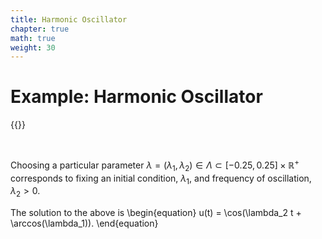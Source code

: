 ```yaml
---
title: Harmonic Oscillator
chapter: true
math: true
weight: 30
---
```


# Example: Harmonic Oscillator

{{<tex display="\frac{d^2u(t)}{dt^2} = -\lambda_2^2 u(t), \ t>0, \\u(0) = \lambda_1">}}

<br>

Choosing a particular parameter $\lambda=(\lambda_1,\lambda_2)\in\Lambda\subset[-0.25, 0.25]\times\mathbb{R}^+$ corresponds to fixing an initial condition, $\lambda_1$, and frequency of oscillation, $\lambda_2>0$.

The solution to the above is
\begin{equation}
	u(t) = \cos(\lambda_2 t + \arccos(\lambda_1)).
\end{equation}